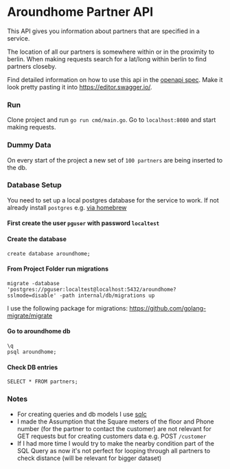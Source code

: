 # Aroundhome Partner API

This API gives you information about partners that are specified in a service.

The location of all our partners is somewhere within or in the proximity to berlin.
When making requests search for a lat/long within berlin to find partners closeby.

Find detailed information on how to use this api in the [openapi spec](https://github.com/ramonamaltan/aroundhome/blob/main/openapi.yaml).
Make it look pretty pasting it into https://editor.swagger.io/.

### Run
Clone project and run `go run cmd/main.go`.
Go to `localhost:8080` and start making requests.

### Dummy Data
On every start of the project a new set of `100 partners` are being inserted to the db.

### Database Setup
You need to set up a local postgres database for the service to work.
If not already install `postgres` e.g. [via homebrew](https://wiki.postgresql.org/wiki/Homebrew)

#### First create the user `pguser` with password `localtest`

#### Create the database
```
create database aroundhome;
```

#### From Project Folder run migrations
```
migrate -database 'postgres://pguser:localtest@localhost:5432/aroundhome?sslmode=disable' -path internal/db/migrations up
```
I use the following package for migrations: https://github.com/golang-migrate/migrate

#### Go to aroundhome db
```
\q
psql aroundhome;
```

#### Check DB entries
```
SELECT * FROM partners;
```

### Notes
- For creating queries and db models I use [sqlc](https://docs.sqlc.dev/en/stable/)
- I made the Assumption that the Square meters of the floor and Phone number (for the partner to contact the customer)
are not relevant for GET requests but for creating customers data e.g. POST `/customer`
- If I had more time I would try to make the nearby condition part of the SQL Query
as now it's not perfect for looping through all partners to check distance (will be relevant for bigger dataset)
